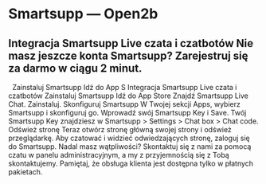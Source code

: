 # Smartsupp — Open2b
## Integracja Smartsupp Live czata i czatbotów Nie masz jeszcze konta Smartsupp? Zarejestruj się za darmo w ciągu 2 minut.
  Zainstaluj Smartsupp Idź do App S
Integracja Smartsupp Live czata i czatbotów
Zainstaluj Smartsupp
Idź do App Store
Znajdź Smartsupp Live Chat.
Zainstaluj.
Skonfiguruj Smartsupp
W Twojej sekcji Apps, wybierz Smartsupp i skonfiguruj go.
Wprowadź swój Smartsupp Key i Save.
Twój Smartsupp Key znajdziesz w Smartsupp > Settings > Chat box > Chat code.
Odśwież stronę
Teraz otwórz stronę główną swojej strony i odśwież przeglądarkę.
Aby czatować i widzieć odwiedzających stronę, zaloguj się do Smartsupp.
Nadal masz wątpliwości? Skontaktuj się z nami za pomocą czatu w panelu administracyjnym, a my z przyjemnością się z Tobą skontaktujemy. Pamiętaj, że obsługa klienta jest dostępna tylko w płatnych pakietach.

